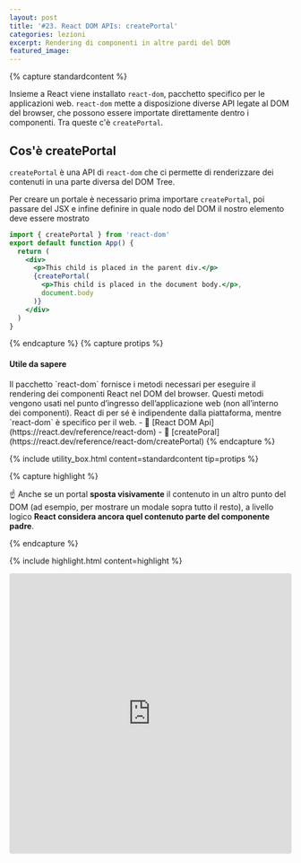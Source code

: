 ```yaml
---
layout: post
title: '#23. React DOM APIs: createPortal'
categories: lezioni
excerpt: Rendering di componenti in altre pardi del DOM
featured_image:
---
```


{% capture standardcontent %}

Insieme a React viene installato `react-dom`, pacchetto specifico per le applicazioni web. `react-dom` mette a disposizione diverse API legate al DOM del browser, che possono essere importate direttamente dentro i componenti. Tra queste c'è `createPortal`.

## Cos'è createPortal

`createPortal` è una API di `react-dom` che ci permette di renderizzare dei contenuti in una parte diversa del DOM Tree.

Per creare un portale è necessario prima importare `createPortal`, poi passare del JSX e infine definire in quale nodo del DOM il nostro elemento deve essere mostrato

```jsx
import { createPortal } from 'react-dom'
export default function App() {
  return (
    <div>
      <p>This child is placed in the parent div.</p>
      {createPortal(
        <p>This child is placed in the document body.</p>,
        document.body
      )}
    </div>
  )
}
```

{% endcapture %}
{% capture protips %}

  <h4>Utile da sapere</h4>
Il pacchetto `react-dom` fornisce i metodi necessari per eseguire il rendering dei componenti React nel DOM del browser.
Questi metodi vengono usati nel punto d’ingresso dell’applicazione web (non all’interno dei componenti).
React di per sé è indipendente dalla piattaforma, mentre `react-dom` è specifico per il web.
  - 🔗 [React DOM Api](https://react.dev/reference/react-dom)
  - 🔗 [createPoral](https://react.dev/reference/react-dom/createPortal)
  {% endcapture %}

{% include utility_box.html content=standardcontent tip=protips %}

{% capture highlight %}

☝️ Anche se un portal **sposta visivamente** il contenuto in un altro punto del DOM (ad esempio, per mostrare un modale sopra tutto il resto), a livello logico **React considera ancora quel contenuto parte del componente padre**.

{% endcapture %}

{% include highlight.html content=highlight  %}

<iframe src="https://codesandbox.io/embed/cylv4v?view=preview&module=%2Fsrc%2Fstyles.css"
     style="width:100%; height: 500px; border:0; border-radius: 4px; overflow:hidden;"
     title="portal-sempio"
     allow="accelerometer; ambient-light-sensor; camera; encrypted-media; geolocation; gyroscope; hid; microphone; midi; payment; usb; vr; xr-spatial-tracking"
     sandbox="allow-forms allow-modals allow-popups allow-presentation allow-same-origin allow-scripts"
   ></iframe>
